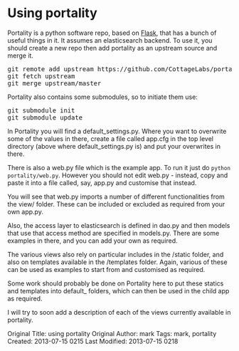 <div class="row-fluid">
    <div class="span12">
        <div class="hero-unit">
            <h1>Using portality</h1>
        </div>
    </div>
</div>

Portality is a python software repo, based on <a href="http://flask.pocoo.org">Flask</a>, that has a bunch of useful things in it. It assumes an elasticsearch backend. To use it, you should create a new repo then add portality as an upstream source and merge it.

<pre>
git remote add upstream https://github.com/CottageLabs/portality.git
git fetch upstream
git merge upstream/master
</pre>

Portality also contains some submodules, so to initiate them use:

<pre>
git submodule init
git submodule update
</pre>

In Portality you will find a default_settings.py. Where you want to overwrite some of the values in there, create a file called app.cfg in the top level directory (above where default_settings.py is) and put your overwrites in there.

There is also a web.py file which is the example app. To run it just do <code>python portality/web.py</code>. However you should not edit web.py - instead, copy and paste it into a file called, say, app.py and customise that instead.

You will see that web.py imports a number of different functionalities from the view/ folder. These can be included or excluded as required from your own app.py.

Also, the access layer to elasticsearch is defined in dao.py and then models that use that access method are specified in models.py. There are some examples in there, and you can add your own as required.

The various views also rely on particular includes in the /static folder, and also on templates available in the /templates folder. Again, various of these can be used as examples to start from and customised as required.

Some work should probably be done on Portality here to put these statics and templates into default_ folders, which can then be used in the child app as required.

I will try to soon add a description of each of the views currently available in portality.



Original Title: using portality
Original Author: mark
Tags: mark, portality
Created: 2013-07-15 0215
Last Modified: 2013-07-15 0218
